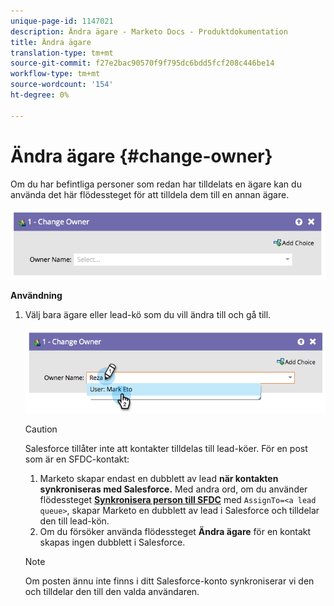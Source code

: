 ```yaml
---
unique-page-id: 1147021
description: Ändra ägare - Marketo Docs - Produktdokumentation
title: Ändra ägare
translation-type: tm+mt
source-git-commit: f27e2bac90570f9f795dc6bdd5fcf208c446be14
workflow-type: tm+mt
source-wordcount: '154'
ht-degree: 0%

---
```



# Ändra ägare {#change-owner}

Om du har befintliga personer som redan har tilldelats en ägare kan du använda det här flödessteget för att tilldela dem till en annan ägare.

![](assets/image2014-9-22-15-3a1-3a3.png)

**Användning**

1. Välj bara ägare eller lead-kö som du vill ändra till och gå till.

   ![](assets/image2014-9-22-15-3a1-3a6.png)

   >[!CAUTION]
   >
   >Salesforce tillåter inte att kontakter tilldelas till lead-köer. För en post som är en SFDC-kontakt:
   >
   >1. Marketo skapar endast en dubblett av lead **när kontakten synkroniseras med Salesforce.** Med andra ord, om du använder flödessteget **[Synkronisera person till SFDC](/help/marketo/product-docs/core-marketo-concepts/smart-campaigns/salesforce-flow-actions/sync-person-to-sfdc.md)** med `AssignTo=<a lead queue>`, skapar Marketo en dubblett av lead i Salesforce och tilldelar den till lead-kön.
      >
      >
   2. Om du försöker använda flödessteget **Ändra ägare** för en kontakt skapas ingen dubblett i Salesforce.


   >[!NOTE]
   >
   >Om posten ännu inte finns i ditt Salesforce-konto synkroniserar vi den och tilldelar den till den valda användaren.
